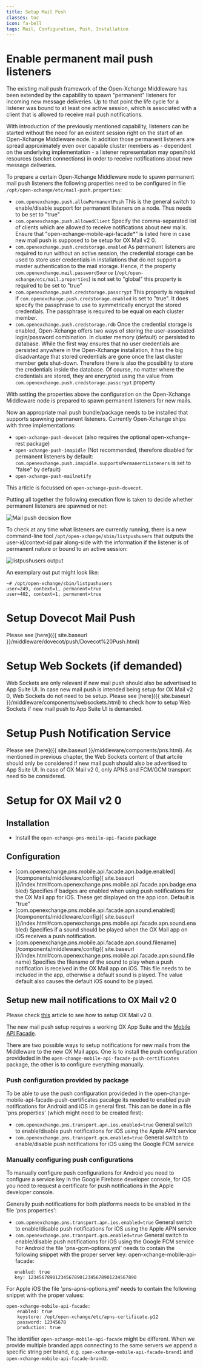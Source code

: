 ```yaml
---
title: Setup Mail Push
classes: toc
icon: fa-bell
tags: Mail, Configuration, Push, Installation
---
```


# Enable permanent mail push listeners
The existing mail push framework of the Open-Xchange Middleware has been extended by the capability to spawn "permanent" listeners for incoming new message deliveries. Up to that point the life cycle for a listener was bound to at least one active session, which is associated with a client that is allowed to receive mail push notifications.

With introduction of the previously mentioned capability, listeners can be started without the need for an existent session right on the start of an Open-Xchange Middleware node. In addition those permanent listeners are spread approximately even over capable cluster members as - dependent on the underlying implementation - a listener representation may open/hold resources (socket connections) in order to receive notifications about new message deliveries.

To prepare a certain Open-Xchange Middleware node to spawn permanent mail push listeners the following properties need to be configured in file ``/opt/open-xchange/etc/mail-push.properties``:

* ``com.openexchange.push.allowPermanentPush``
This is the general switch to enable/disable support for permanent listeners on a node. Thus needs to be set to "true"
* ``com.openexchange.push.allowedClient``
Specify the comma-separated list of clients which are allowed to receive notifications about new mails. Ensure that "open-xchange-mobile-api-facade*" is listed here in case new mail push is supposed to be setup for OX Mail v2 0.
* ``com.openexchange.push.credstorage.enabled``
As permanent listeners are required to run without an active session, the credential storage can be used to store user credentials in installations that do not support a master authentication to the mail storage. Hence, if the property ``com.openexchange.mail.passwordSource`` (``/opt/open-xchange/etc/mail.properties``) is not set to "global" this property is required to be set to "true"
* ``com.openexchange.push.credstorage.passcrypt``
This property is required if ``com.openexchange.push.credstorage.enabled`` is set to "true". It does specify the passphrase to use to symmetrically encrypt the stored credentials. The passphrase is required to be equal on each cluster member.
* ``com.openexchange.push.credstorage.rdb``
Once the credential storage is enabled, Open-Xchange offers two ways of storing the user-associated login/password combination. In cluster memory (default) or persisted to database. While the first way ensures that no user credentials are persisted anywhere in the Open-Xchange installation, it has the big disadvantage that stored credentials are gone once the last cluster member gets shut-down. Therefore there is also the possibility to store the credentials inside the database. Of course, no matter where the credentials are stored, they are encrypted using the value from ``com.openexchange.push.credstorage.passcrypt`` property

With setting the properties above the configuration on the Open-Xchange Middleware node is prepared to spawn permanent listeners for new mails.

Now an appropriate mail push bundle/package needs to be installed that supports spawning permanent listeners. Currently Open-Xchange ships with three implementations:

* ``open-xchange-push-dovecot`` (also requires the optional open-xchange-rest package)
* ``open-xchange-push-imapidle`` (Not recommended, therefore disabled for permanent listeners by default: ``com.openexchange.push.imapidle.supportsPermanentListeners`` is set to "false" by default)
* ``open-xchange-push-mailnotify``

This article is focussed on ``open-xchange-push-dovecot``.

Putting all together the following execution flow is taken to decide whether permanent listeners are spawned or not:

![Mail push decision flow](mail_push/mail_push_configuration.png "Mail push decision flow")

To check at any time what listeners are currently running, there is a new command-line tool ``/opt/open-xchange/sbin/listpushusers`` that outputs the user-id/context-id pair along-side with the information if the listener is of permanent nature or bound to an active session:

![listpushusers output](mail_push/mail_push_configuration2.png "listpushusers output")

An exemplary out put might look like:

```
~# /opt/open-xchange/sbin/listpushusers
user=249, context=1, permanent=true
user=402, context=1, permanent=true
```

# Setup Dovecot Mail Push

Please see [here]({{ site.baseurl }}/middleware/dovecot/push/Dovecot%20Push.html)

# Setup Web Sockets (if demanded)

Web Sockets are only relevant if new mail push should also be advertised to App Suite UI. In case new mail push is intended being setup for OX Mail v2 0, Web Sockets do not need to be setup. Please see [here]({{ site.baseurl }}/middleware/components/websockets.html) to check how to setup Web Sockets if new mail push to App Suite UI is demanded.

# Setup Push Notification Service

Please see [here]({{ site.baseurl }}/middleware/components/pns.html). As mentioned in previous chapter, the Web Sockets content of that artcile should only be considered if new mail push should also be advertised to App Suite UI. In case of OX Mail v2 0, only APNS and FCM/GCM transport need tio be considered.

# Setup for OX Mail v2 0

## Installation

* Install the ``open-xchange-pns-mobile-api-facade`` package

## Configuration

* [com.openexchange.pns.mobile.api.facade.apn.badge.enabled](/components/middleware/config{{ site.baseurl }}/index.html#com.openexchange.pns.mobile.api.facade.apn.badge.enabled)
Specifies if badges are enabled when using push notifications for the OX Mail app for iOS. These get displayed on the app icon. Default is "true"
* [com.openexchange.pns.mobile.api.facade.apn.sound.enabled](/components/middleware/config{{ site.baseurl }}/index.html#com.openexchange.pns.mobile.api.facade.apn.sound.enabled)
Specifies if a sound should be played when the OX Mail app on iOS receives a push notification.
* [com.openexchange.pns.mobile.api.facade.apn.sound.filename](/components/middleware/config{{ site.baseurl }}/index.html#com.openexchange.pns.mobile.api.facade.apn.sound.filename)
Specifies the filename of the sound to play when a push notification is received in the OX Mail app on iOS. This file needs to be included in the app, otherwise a default sound is played. The value default also causes the default iOS sound to be played.

## Setup new mail notifications to OX Mail v2 0

Please check [this](http://oxpedia.org/wiki/index.php?title=AppSuite:OX_Mail_v2_0) article to see how to setup OX Mail v2 0.

The new mail push setup requires a working OX App Suite and the [Mobile API Facade](http://oxpedia.org/wiki/index.php?title=AppSuite:Mobile_API_Facade).

There are two possible ways to setup notifications for new mails from the Middleware to the new OX Mail apps. One is to install the push configuration provideded in the ``open-change-mobile-api-facade-push-certificates`` package, the other is to configure everything manually.

### Push configuration provided by package

To be able to use the push configuration provideded in the open-change-mobile-api-facade-push-certificates pacakge its needed to enabled push notifications for Android and iOS in general first. This can be done in a file 'pns.properties' (which might need to be created first):

* ``com.openexchange.pns.transport.apn.ios.enabled=true``
General switch to enable/disable push notifications for iOS using the Apple APN service
* ``com.openexchange.pns.transport.gcm.enabled=true``
General switch to enable/disable push notifications for iOS using the Google FCM service

### Manually configuring push configurations

To manually configure push configurations for Android you need to configure a service key in the Google Firebase developer console, for iOS you need to request a certificate for push notifications in the Apple developer console.

Generally push notifications for both platforms needs to be enabled in the file 'pns.properties':

* ``com.openexchange.pns.transport.apn.ios.enabled=true``
General switch to enable/disable push notifications for iOS using the Apple APN service
* ``com.openexchange.pns.transport.gcm.enabled=true``
General switch to enable/disable push notifications for iOS using the Google FCM service
For Android the file 'pns-gcm-options.yml' needs to contain the following snippet with the proper server key: open-xchange-mobile-api-facade:

```
   enabled: true
   key: 1234567890123456789012345678901234567890
```

For Apple iOS the file 'pns-apns-options.yml' needs to contain the following snippet with the proper values:

```
open-xchange-mobile-api-facade:
    enabled: true
    keystore: /opt/open-xchange/etc/apns-certificate.p12
    password: 12345678
    production: true
```

The identifier ``open-xchange-mobile-api-facade`` might be different. When we provide multiple branded apps connecting to the same servers we append a specific string per brand, e.g. ``open-xchange-mobile-api-facade-brand1`` and ``open-xchange-mobile-api-facade-brand2``.

